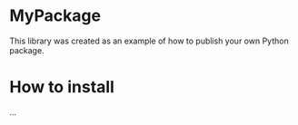 # MyPackage
This library was created as an example of how to publish your own Python package.

# How to install
...